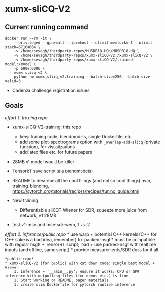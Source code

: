 # xumx-sliCQ-V2

## Current running command

```
docker run --rm -it \
    --privileged --gpus=all --ipc=host --ulimit memlock=-1 --ulimit stack=67108864 \
    -v /home/sevagh/thirdparty-repos/MUSDB18-HQ:/MUSDB18-HQ \
    -v /home/sevagh/thirdparty-repos/xumx-sliCQ-V2:/xumx-sliCQ-V2 \
    -v /home/sevagh/thirdparty-repos/xumx-sliCQ-V2/trained-model:/model \
    -p 6006:6006 \
    xumx-slicq-v2 \
    python -m xumx_slicq_v2.training --batch-size=256 --batch-size-valid=3
```

* Cadenza challenge registration issues

## Goals


*effort 1: training repo*
* xumx-sliCQ-V2-training: this repo
    * keep training code, blendmodels, single Dockerfile, etc.
    * add some plot-spectrograms option with `_overlap-add-slicq` (private function), for visualizations
    * add latex files etc. for future papers

* 28MB v1 model would be killer
* TensorRT save script (ala blendmodels)
* README to describe all the cool things (and not so cool things)
    nvcr, training, blending, <https://pytorch.org/tutorials/recipes/recipes/tuning_guide.html>
* New training
    * Differentiable sliCQT-Wiener for SDR, squeeze more juice from network, v1 28MB
* test v1: mse and mse-sdr-wem, 1 vs. 2

*effort 2: inference/public repo*
    * use warp + potential C++ kernels (C++ for C++ sake is a bad idea, remember) for packed-nsgt
        * must be compatible with regular nsgt!
    * TensorRT script; load + use packed-nsgt with realtime inputs (and offline, same script)
    * provide measurements/SDR docs for it all

    *public repo*
    * xumx-sliCQ-V2 (for public) with cut down code: single best model + Wiener
        1. Inference = '__main__.py'; ensure it works; CPU or GPU inference with outputting files (for demos etc.) is fine
        1. Start working on README, paper materials
        1. create slim Dockerfile for pytorch runtime inference
